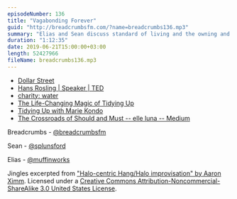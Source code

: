 ```yaml
---
episodeNumber: 136
title: "Vagabonding Forever"
guid: "http://breadcrumbsfm.com/?name=breadcrumbs136.mp3"
summary: "Elias and Sean discuss standard of living and the owning and getting rid of possessions."
duration: "1:12:35"
date: 2019-06-21T15:00:00+03:00
length: 52427966
fileName: breadcrumbs136.mp3
---
```


- [Dollar Street](https://www.gapminder.org/dollar-street/matrix)
- [Hans Rosling | Speaker | TED](https://www.ted.com/speakers/hans_rosling)
- [charity: water](https://www.charitywater.org/)
- [The Life-Changing Magic of Tidying Up](http://www.amazon.com/dp/B00KK0PICK/?tag=breadcrumbsfm-20)
- [Tidying Up with Marie Kondo](https://www.netflix.com/title/80209379?s=i&trkid=13752289)
- [The Crossroads of Should and Must -- elle luna -- Medium](https://medium.com/@elleluna/the-crossroads-of-should-and-must-90c75eb7c5b0)

Breadcrumbs - [@breadcrumbsfm](https://twitter.com/breadcrumbsfm)

Sean - [@splunsford](https://twitter.com/splunsford)

Elias - [@muffinworks](https://twitter.com/muffinworks)

Jingles excerpted from ["Halo-centric Hang/Halo improvisation" by Aaron Ximm](http://freemusicarchive.org/music/aaron_ximm/handpans_and_the_hang/). Licensed under a [Creative Commons Attribution-Noncommercial-ShareAlike 3.0 United States License](http://creativecommons.org/licenses/by-nc-sa/3.0/us/).